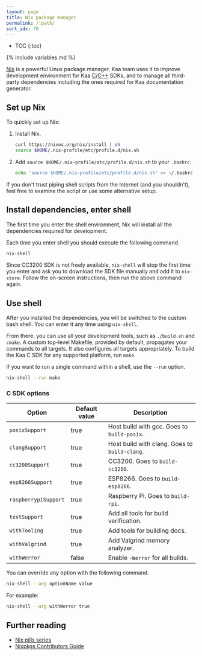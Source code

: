 ```yaml
---
layout: page
title: Nix package manager
permalink: /:path/
sort_idx: 70
---
```


* TOC
{:toc}

{% include variables.md %}

[Nix](http://nixos.org/nix/) is a powerful Linux package manager.
Kaa team uses it to improve development environment for Kaa [C]({{root_url}}Programming-guide/Using-Kaa-endpoint-SDKs/C/)/[C++]({{root_url}}Programming-guide/Using-Kaa-endpoint-SDKs/C++/) SDKs, and to manage all third-party dependencies including the ones required for Kaa documentation generator. <!--TODO: link to Jekver repository when ready-->

## Set up Nix

To quickly set up Nix:

1. Install Nix.

   ```sh
   curl https://nixos.org/nix/install | sh
   source $HOME/.nix-profile/etc/profile.d/nix.sh
   ```

2. Add `source $HOME/.nix-profile/etc/profile.d/nix.sh` to your `.bashrc`.

   ```sh
   echo 'source $HOME/.nix-profile/etc/profile.d/nix.sh' >> ~/.bashrc
   ```

If you don't trust piping shell scripts from the Internet (and you shouldn't), feel free to examine the script or use some alternative setup.

## Install dependencies, enter shell

The first time you enter the shell environment, Nix will install all the dependencies required for development.

Each time you enter shell you should execute the following command.

```sh
nix-shell
```

Since CC3200 SDK is not freely available, `nix-shell` will stop the first time you enter and ask you to download the SDK file manually and add it to `nix-store`.
Follow the on-screen instructions, then run the above command again.

## Use shell
After you installed the dependencies, you will be switched to the custom bash shell.
You can enter it any time using `nix-shell`.

From there, you can use all your development tools, such as `./build.sh` and `cmake`.
A custom top-level Makefile, provided by default, propagates your commands to all targets.
It also configures all targets appropriately.
To build the Kaa C SDK for any supported platform, run `make`.

If you want to run a single command within a shell, use the `--run` option.

```sh
nix-shell --run make
```

### C SDK options

| Option             | Default value | Description                                       |
|--------------------|---------------|-----------------------------------------------|
| `posixSupport`       | true          | Host build with gcc. Goes to `build-posix`.   |
| `clangSupport`       | true          | Host build with clang. Goes to `build-clang`. |
| `cc3200Support`      | true          | CC3200. Goes to `build-cc3200`.               |
| `esp8266Support`     | true          | ESP8266. Goes to `build-esp8266`.             |
| `raspberrypiSupport` | true          | Raspberry Pi. Goes to `build-rpi`.            |
| `testSupport`        | true          | Add all tools for build verification.         |
| `withTooling`        | true          | Add tools for building docs.                  |
| `withValgrind`       | true          | Add Valgrind memory analyzer.                 |
| `withWerror`         | false         | Enable `-Werror` for all builds.              |

You can override any option with the following command.

```sh
nix-shell --arg optionName value
```

For example:

```sh
nix-shell --arg withWerror true
```

## Further reading
- [Nix pills series](http://lethalman.blogspot.com/2014/07/nix-pill-1-why-you-should-give-it-try.html)
- [Nixpkgs Contributors Guide](https://nixos.org/nixpkgs/manual/)